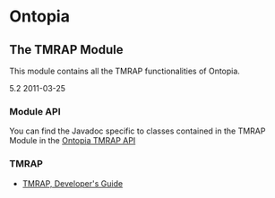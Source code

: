 Ontopia
=======

The TMRAP Module
----------------

<p class="introduction">
This module contains all the TMRAP functionalities of Ontopia.
</p>

<span class="version">5.2 2011-03-25</p>

### Module API ###

You can find the Javadoc specific to classes contained in the TMRAP Module in the [Ontopia TMRAP
API](apidocs/index.html)

### TMRAP ###

*  [TMRAP, Developer's Guide](tmrap/dev-guide.html)
